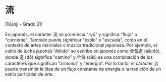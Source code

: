 # 流

[[Kanji - Grado 3]]

En japonés, el carácter 流 se pronuncia "ryū" y significa "flujo" o "corriente". También puede significar "estilo" o "escuela", como en el contexto de artes marciales o música tradicional japonesa. Por ejemplo, el estilo de lucha japonés "Aikido" se escribe en japonés como 合気道 (aikidō), donde 道 (dō) significa "camino" y 合気 (aiki) es una combinación de los caracteres que significan "armonía" y "energía". Por lo tanto, el carácter 流 puede transmitir la idea de un flujo constante de energía o la tradición de un estilo particular de arte.
